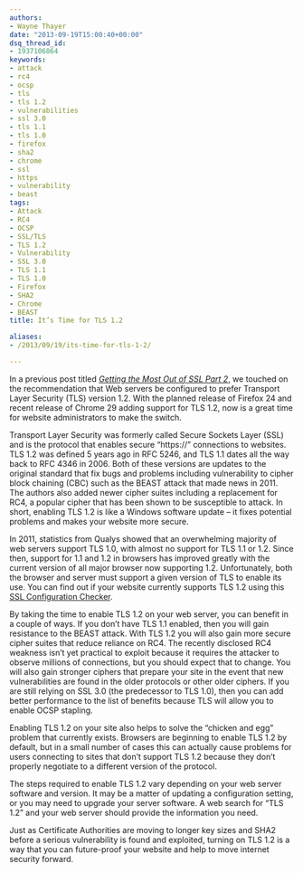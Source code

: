 ```yaml
---
authors:
- Wayne Thayer
date: "2013-09-19T15:00:40+00:00"
dsq_thread_id:
- 1937106864
keywords:
- attack
- rc4
- ocsp
- tls
- tls 1.2
- vulnerabilities
- ssl 3.0
- tls 1.1
- tls 1.0
- firefox
- sha2
- chrome
- ssl
- https
- vulnerability
- beast
tags:
- Attack
- RC4
- OCSP
- SSL/TLS
- TLS 1.2
- Vulnerability
- SSL 3.0
- TLS 1.1
- TLS 1.0
- Firefox
- SHA2
- Chrome
- BEAST
title: It’s Time for TLS 1.2

aliases:
- /2013/09/19/its-time-for-tls-1-2/

---
```

In a previous post titled _[Getting the Most Out of SSL Part 2][1]_, we touched on the recommendation that Web servers be configured to prefer Transport Layer Security (TLS) version 1.2. With the planned release of Firefox 24 and recent release of Chrome 29 adding support for TLS 1.2, now is a great time for website administrators to make the switch.

Transport Layer Security was formerly called Secure Sockets Layer (SSL) and is the protocol that enables secure “https://” connections to websites. TLS 1.2 was defined 5 years ago in RFC 5246, and TLS 1.1 dates all the way back to RFC 4346 in 2006. Both of these versions are updates to the original standard that fix bugs and problems including vulnerability to cipher block chaining (CBC) such as the BEAST attack that made news in 2011. The authors also added newer cipher suites including a replacement for RC4, a popular cipher that has been shown to be susceptible to attack. In short, enabling TLS 1.2 is like a Windows software update – it fixes potential problems and makes your website more secure.

In 2011, statistics from Qualys showed that an overwhelming majority of web servers support TLS 1.0, with almost no support for TLS 1.1 or 1.2. Since then, support for 1.1 and 1.2 in browsers has improved greatly with the current version of all major browser now supporting 1.2. Unfortunately, both the browser and server must support a given version of TLS to enable its use. You can find out if your website currently supports TLS 1.2 using this [SSL Configuration Checker](https://casecurity.ssllabs.com/).

By taking the time to enable TLS 1.2 on your web server, you can benefit in a couple of ways. If you don’t have TLS 1.1 enabled, then you will gain resistance to the BEAST attack. With TLS 1.2 you will also gain more secure cipher suites that reduce reliance on RC4. The recently disclosed RC4 weakness isn’t yet practical to exploit because it requires the attacker to observe millions of connections, but you should expect that to change. You will also gain stronger ciphers that prepare your site in the event that new vulnerabilities are found in the older protocols or other older ciphers. If you are still relying on SSL 3.0 (the predecessor to TLS 1.0), then you can add better performance to the list of benefits because TLS will allow you to enable OCSP stapling.

Enabling TLS 1.2 on your site also helps to solve the “chicken and egg” problem that currently exists. Browsers are beginning to enable TLS 1.2 by default, but in a small number of cases this can actually cause problems for users connecting to sites that don’t support TLS 1.2 because they don’t properly negotiate to a different version of the protocol.

The steps required to enable TLS 1.2 vary depending on your web server software and version. It may be a matter of updating a configuration setting, or you may need to upgrade your server software. A web search for “TLS 1.2” and your web server should provide the information you need.

Just as Certificate Authorities are moving to longer key sizes and SHA2 before a serious vulnerability is found and exploited, turning on TLS 1.2 is a way that you can future-proof your website and help to move internet security forward.

 [1]: https://casecurity.org/2013/06/28/getting-the-most-out-of-ssl-part-2-configuration/